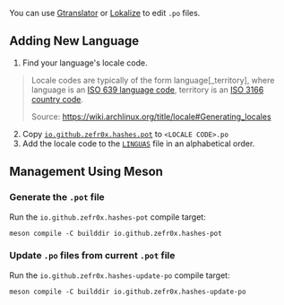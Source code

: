 You can use [Gtranslator](https://flathub.org/apps/org.gnome.Gtranslator) or [Lokalize](https://apps.kde.org/lokalize/) to edit `.po` files.

## Adding New Language

1. Find your language's locale code.

> Locale codes are typically of the form language[_territory], where language is an [ISO 639 language code](https://en.wikipedia.org/wiki/List_of_ISO_639-1_codes), territory is an [ISO 3166 country code](https://en.wikipedia.org/wiki/ISO_3166-1#Current_codes).
>
> Source: https://wiki.archlinux.org/title/locale#Generating_locales

2. Copy [`io.github.zefr0x.hashes.pot`](io.github.zefr0x.hashes.pot) to `<LOCALE CODE>.po`
3. Add the locale code to the [`LINGUAS`](LINGUAS) file in an alphabetical order.

## Management Using Meson

### Generate the `.pot` file

Run the `io.github.zefr0x.hashes-pot` compile target:

```shell
meson compile -C builddir io.github.zefr0x.hashes-pot
```

### Update `.po` files from current `.pot` file

Run the `io.github.zefr0x.hashes-update-po` compile target:

```shell
meson compile -C builddir io.github.zefr0x.hashes-update-po
```

